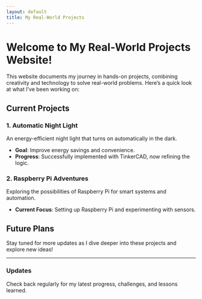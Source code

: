 ```yaml
---
layout: default
title: My Real-World Projects
---
```


# Welcome to My Real-World Projects Website!

This website documents my journey in hands-on projects, combining creativity and technology to solve real-world problems. Here’s a quick look at what I’ve been working on:

## Current Projects
### 1. Automatic Night Light  
An energy-efficient night light that turns on automatically in the dark.  
- **Goal**: Improve energy savings and convenience.  
- **Progress**: Successfully implemented with TinkerCAD, now refining the logic.

### 2. Raspberry Pi Adventures  
Exploring the possibilities of Raspberry Pi for smart systems and automation.  
- **Current Focus**: Setting up Raspberry Pi and experimenting with sensors.

## Future Plans
Stay tuned for more updates as I dive deeper into these projects and explore new ideas!

---

### Updates  
Check back regularly for my latest progress, challenges, and lessons learned.

